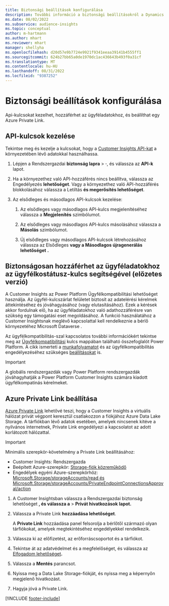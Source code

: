 ```yaml
---
title: Biztonsági beállítások konfigurálása
description: További információ a biztonsági beállításokról a Dynamics 365 Customer Insights.
ms.date: 08/02/2022
ms.subservice: audience-insights
ms.topic: conceptual
author: m-hartmann
ms.author: mhart
ms.reviewer: mhart
manager: shellyha
ms.openlocfilehash: d20d57e9b7724e9921f9341eeaa39141b4555ff1
ms.sourcegitcommit: 624b27bb65a0de1970dc1ac436643b493f0a31cf
ms.translationtype: MT
ms.contentlocale: hu-HU
ms.lasthandoff: 08/31/2022
ms.locfileid: "9387252"
---
```

# <a name="configure-security-settings"></a>Biztonsági beállítások konfigurálása

Api-kulcsokat kezelhet, hozzáférhet az ügyféladatokhoz, és beállíthat egy Azure Private Link.

## <a name="manage-api-keys"></a>API-kulcsok kezelése

Tekintse meg és kezelje a kulcsokat, hogy a [Customer Insights API-kat](apis.md) a környezetében lévő adatokkal használhassa.

1. Lépjen a Rendszergazdai **biztonság lapra** > **·**, és válassza az **API-k** lapot.

1. Ha a környezethez való API-hozzáférés nincs beállítva, válassza az Engedélyezés **lehetőséget**. Vagy a környezethez való API-hozzáférés blokkolásához válassza a Letiltás **és megerősítés lehetőséget**.

1. Az elsődleges és másodlagos API-kulcsok kezelése:

   1. Az elsődleges vagy másodlagos API-kulcs megjelenítéséhez válassza a **Megjelenítés** szimbólumot.

   1. Az elsődleges vagy másodlagos API-kulcs másolásához válassza a **Másolás** szimbólumot.

   1. Új elsődleges vagy másodlagos API-kulcsok létrehozásához válassza az Elsődleges **vagy a Másodlagos újragenerálás lehetőséget** **.**

## <a name="securely-access-customer-data-with-customer-lockbox-preview"></a>Biztonságosan hozzáférhet az ügyféladatokhoz az ügyfélkostátusz-kulcs segítségével (előzetes verzió)

A Customer Insights az Power Platform Ügyfélkompatibilitási lehetőséget használja. Az ügyfél-kulcszárlat felületet biztosít az adatelérési kérelmek áttekintéséhez és jóváhagyásához (vagy elutasításához). Ezek a kérések akkor fordulnak elő, ha az ügyféladatokhoz való adathozzáférésre van szükség egy támogatási eset megoldásához. A funkció használatához a Customer Insightsnak meglévő kapcsolattal kell rendelkeznie a bérlő környezetéhez Microsoft Dataverse .

Az ügyfélkompatibilitás-szal kapcsolatos további információkért tekintse meg az [Ügyfélkompatibilitási](/power-platform/admin/about-lockbox#summary) kulcs mappában található összefoglalót Power Platform. A cikk ismerteti a [munkafolyamatot](/power-platform/admin/about-lockbox#workflow) és az ügyfélkompatibilitás engedélyezéséhez szükséges [beállításokat](/power-platform/admin/about-lockbox#enable-the-lockbox-policy) is.

> [!IMPORTANT]
> A globális rendszergazdák vagy Power Platform rendszergazdák jóváhagyhatják a Power Platform Customer Insights számára kiadott ügyfélkompatinás kérelmeket.

## <a name="set-up-an-azure-private-link"></a>Azure Private Link beállítása

[Azure Private Link](/azure/private-link/private-link-overview) lehetővé teszi, hogy a Customer Insights a virtuális hálózat privát végpont keresztül csatlakozzon a fiókjához Azure Data Lake Storage. A tárfiókban lévő adatok esetében, amelyek nincsenek kitéve a nyilvános internetnek, Private Link engedélyezi a kapcsolatot az adott korlátozott hálózattal.

> [!IMPORTANT]
> Minimális szerepkör-követelmény a Private Link beállításához:
>
> - Customer Insights: Rendszergazda
> - Beépített Azure-szerepkör: [Storage-fiók közreműködő](/azure/role-based-access-control/built-in-roles#storage-account-contributor)
> - Engedélyek egyéni Azure-szerepkörhöz: [Microsoft.Storage/storageAccounts/read és Microsoft.Storage/storageAccounts/PrivateEndpointConnectionsApproval/action](/azure/role-based-access-control/resource-provider-operations#microsoftstorage)

1. A Customer Insightsban válassza a Rendszergazdai biztonság lehetőséget **, és válassza a** > **Privát hivatkozások** **lapot.**

1. Válassza a Private Link **hozzáadása lehetőséget**.

   A **Private Link** hozzáadása panel felsorolja a bérlőtől származó olyan tárfiókokat, amelyek megtekintéséhez engedélyekkel rendelkezik.

1. Válassza ki az előfizetést, az erőforráscsoportot és a tárfiókot.

1. Tekintse át az adatvédelmet és a megfelelőséget, és válassza az [Elfogadom lehetőséget](connections.md#data-privacy-and-compliance)**.**

1. Válassza a **Mentés** parancsot.

1. Nyissa meg a Data Lake Storage-fiókját, és nyissa meg a képernyőn megjelenő hivatkozást.

1. Hagyja jóvá a Private Link.


[!INCLUDE [footer-include](includes/footer-banner.md)]
